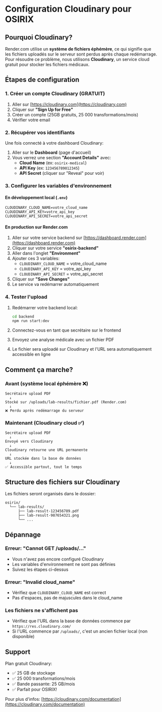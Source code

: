 # Configuration Cloudinary pour OSIRIX

## Pourquoi Cloudinary?

Render.com utilise un **système de fichiers éphémère**, ce qui signifie que les fichiers uploadés sur le serveur sont perdus après chaque redémarrage. Pour résoudre ce problème, nous utilisons **Cloudinary**, un service cloud gratuit pour stocker les fichiers médicaux.

## Étapes de configuration

### 1. Créer un compte Cloudinary (GRATUIT)

1. Aller sur [https://cloudinary.com](https://cloudinary.com)
2. Cliquer sur **"Sign Up for Free"**
3. Créer un compte (25GB gratuits, 25 000 transformations/mois)
4. Vérifier votre email

### 2. Récupérer vos identifiants

Une fois connecté à votre dashboard Cloudinary:

1. Aller sur le **Dashboard** (page d'accueil)
2. Vous verrez une section **"Account Details"** avec:
   - **Cloud Name** (ex: `osirix-medical`)
   - **API Key** (ex: `123456789012345`)
   - **API Secret** (cliquer sur "Reveal" pour voir)

### 3. Configurer les variables d'environnement

#### En développement local (`.env`)

```env
CLOUDINARY_CLOUD_NAME=votre_cloud_name
CLOUDINARY_API_KEY=votre_api_key
CLOUDINARY_API_SECRET=votre_api_secret
```

#### En production sur Render.com

1. Aller sur votre service backend sur [https://dashboard.render.com](https://dashboard.render.com)
2. Cliquer sur votre service **"osirix-backend"**
3. Aller dans l'onglet **"Environment"**
4. Ajouter ces 3 variables:
   - `CLOUDINARY_CLOUD_NAME` = votre_cloud_name
   - `CLOUDINARY_API_KEY` = votre_api_key
   - `CLOUDINARY_API_SECRET` = votre_api_secret
5. Cliquer sur **"Save Changes"**
6. Le service va redémarrer automatiquement

### 4. Tester l'upload

1. Redémarrer votre backend local:
   ```bash
   cd backend
   npm run start:dev
   ```

2. Connectez-vous en tant que secrétaire sur le frontend

3. Envoyez une analyse médicale avec un fichier PDF

4. Le fichier sera uploadé sur Cloudinary et l'URL sera automatiquement accessible en ligne

## Comment ça marche?

### Avant (système local éphémère ❌)
```
Secrétaire upload PDF
  ↓
Stocké sur /uploads/lab-results/fichier.pdf (Render.com)
  ↓
❌ Perdu après redémarrage du serveur
```

### Maintenant (Cloudinary cloud ✅)
```
Secrétaire upload PDF
  ↓
Envoyé vers Cloudinary
  ↓
Cloudinary retourne une URL permanente
  ↓
URL stockée dans la base de données
  ↓
✅ Accessible partout, tout le temps
```

## Structure des fichiers sur Cloudinary

Les fichiers seront organisés dans le dossier:
```
osirix/
  └── lab-results/
      ├── lab-result-123456789.pdf
      ├── lab-result-987654321.png
      └── ...
```

## Dépannage

### Erreur: "Cannot GET /uploads/..."
- Vous n'avez pas encore configuré Cloudinary
- Les variables d'environnement ne sont pas définies
- Suivez les étapes ci-dessus

### Erreur: "Invalid cloud_name"
- Vérifiez que `CLOUDINARY_CLOUD_NAME` est correct
- Pas d'espaces, pas de majuscules dans le cloud_name

### Les fichiers ne s'affichent pas
- Vérifiez que l'URL dans la base de données commence par `https://res.cloudinary.com/`
- Si l'URL commence par `/uploads/`, c'est un ancien fichier local (non disponible)

## Support

Plan gratuit Cloudinary:
- ✅ 25 GB de stockage
- ✅ 25 000 transformations/mois
- ✅ Bande passante: 25 GB/mois
- ✅ Parfait pour OSIRIX!

Pour plus d'infos: [https://cloudinary.com/documentation](https://cloudinary.com/documentation)
